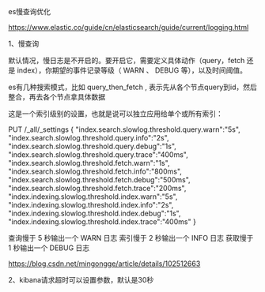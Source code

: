 es慢查询优化


https://www.elastic.co/guide/cn/elasticsearch/guide/current/logging.html


1、慢查询

默认情况，慢日志是不开启的。要开启它，需要定义具体动作（query，fetch 还是 index），你期望的事件记录等级（ WARN 、 DEBUG 等），以及时间阈值。

es有几种搜索模式，比如 query_then_fetch , 表示先从各个节点query到id，然后整合，再去各个节点拿具体数据

这是一个索引级别的设置，也就是说可以独立应用给单个或所有索引：

PUT /_all/_settings
{
    "index.search.slowlog.threshold.query.warn":"5s",
    "index.search.slowlog.threshold.query.info":"2s",
    "index.search.slowlog.threshold.query.debug":"1s",
    "index.search.slowlog.threshold.query.trace":"400ms",
    "index.search.slowlog.threshold.fetch.warn":"1s",
    "index.search.slowlog.threshold.fetch.info":"800ms",
    "index.search.slowlog.threshold.fetch.debug":"500ms",
    "index.search.slowlog.threshold.fetch.trace":"200ms",
    "index.indexing.slowlog.threshold.index.warn":"5s",
    "index.indexing.slowlog.threshold.index.info":"2s",
    "index.indexing.slowlog.threshold.index.debug":"1s",
    "index.indexing.slowlog.threshold.index.trace":"400ms"
}
 

查询慢于 5 秒输出一个 WARN 日志
索引慢于 2 秒输出一个 INFO 日志
获取慢于 1 秒输出一个 DEBUG 日志



https://blog.csdn.net/mingongge/article/details/102512663




2、kibana请求超时可以设置参数，默认是30秒


